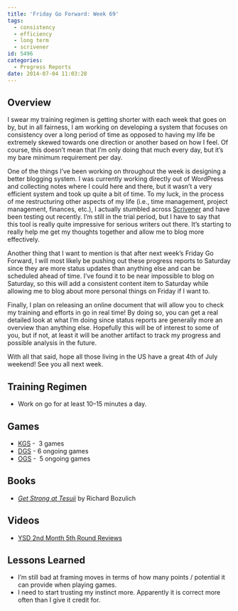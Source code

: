 ```yaml
---
title: 'Friday Go Forward: Week 69'
tags:
  - consistency
  - efficiency
  - long term
  - scrivener
id: 5496
categories:
  - Progress Reports
date: 2014-07-04 11:03:28
---
```


## Overview

I swear my training regimen is getting shorter with each week that goes on by, but in all fairness, I am working on developing a system that focuses on consistency over a long period of time as opposed to having my life be extremely skewed towards one direction or another based on how I feel. Of course, this doesn’t mean that I’m only doing that much every day, but it’s my bare minimum requirement per day.

One of the things I’ve been working on throughout the week is designing a better blogging system. I was currently working directly out of WordPress and collecting notes where I could here and there, but it wasn’t a very efficient system and took up quite a bit of time. To my luck, in the process of me restructuring other aspects of my life (i.e., time management, project management, finances, etc.), I actually stumbled across [Scrivener](http://www.literatureandlatte.com/scrivener.php "Scrivener Official Page") and have been testing out recently. I’m still in the trial period, but I have to say that this tool is really quite impressive for serious writers out there. It’s starting to really help me get my thoughts together and allow me to blog more effectively.

Another thing that I want to mention is that after next week’s Friday Go Forward, I will most likely be pushing out these progress reports to Saturday since they are more status updates than anything else and can be scheduled ahead of time. I’ve found it to be near impossible to blog on Saturday, so this will add a consistent content item to Saturday while allowing me to blog about more personal things on Friday if I want to.

Finally, I plan on releasing an online document that will allow you to check my training and efforts in go in real time! By doing so, you can get a real detailed look at what I’m doing since status reports are generally more an overview than anything else. Hopefully this will be of interest to some of you, but if not, at least it will be another artifact to track my progress and possible analysis in the future.

With all that said, hope all those living in the US have a great 4th of July weekend! See you all next week.

## Training Regimen

*   Work on go for at least 10–15 minutes a day.

## Games

*   [KGS](http://www.gokgs.com "KGS Website") -  3 games
*   [DGS](http://www.dragongoserver.net/userinfo.php?uid=60385 "Dragon Go Server - BenGoZen") - 6 ongoing games
*   [OGS](http://online-go.com/user/view/549/BenGoZen "Online Go Server - BenGoZen") -  5 ongoing games

## Books

*   [_Get Strong at Tesuji_](http://www.bengozen.com/book-review-get-strong-tesuji/ "Book Review: Get Strong at Tesuji") by Richard Bozulich

## Videos

*   [YSD 2nd Month 5th Round Reviews](http://ayd.yunguseng.com/videos/index.php?id=1287 "Yunguseng Dojang - Season 9 - 2nd Month - 5th Round Reviews")

## Lessons Learned

*   I’m still bad at framing moves in terms of how many points / potential it can provide when playing games.
*   I need to start trusting my instinct more. Apparently it is correct more often than I give it credit for.